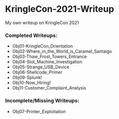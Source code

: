 # KringleCon-2021-Writeup

My own writeup on KringleCon 2021

### Completed Writeups:

- Obj01-KringleCon_Orientation
- Obj02-Where_in_the_World_is_Caramel_Santaigo
- Obj03-Thaw_Frost_Towers_Entrance
- Obj04-Slot_Machine_Investigation
- Obj05-Strange_USB_Device
- Obj06-Shellcode_Primer
- Obj09-Splunk!
- Obj10-Now_Hiring!
- Obj11-Customer_Complaint_Analysis

### Incomplete/Missing Writeups:

- Obj07-Printer_Exploitation
